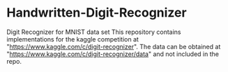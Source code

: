 # Handwritten-Digit-Recognizer
Digit Recognizer for MNIST data set
This repository contains implementations for the kaggle competition at "https://www.kaggle.com/c/digit-recognizer". 
The data can be obtained at "https://www.kaggle.com/c/digit-recognizer/data" and not included in the repo.
